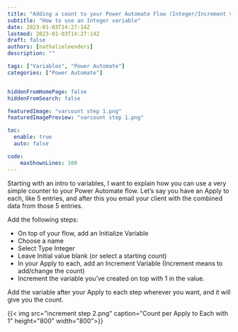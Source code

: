 ```yaml
---
title: "Adding a count to your Power Automate Flow (Integer/Increment variable)"
subtitle: "How to use an Integer variable"
date: 2023-01-03T14:27:14Z
lastmod: 2023-01-03T14:27:14Z
draft: false
authors: [nathalieleenders]
description: ""

tags: ["Variables", "Power Automate"]
categories: ["Power Automate"]


hiddenFromHomePage: false
hiddenFromSearch: false

featuredImage: "varcount step 1.png"
featuredImagePreview: "varcount step 1.png"

toc:
  enable: true
  auto: false

code:
    maxShownLines: 100
---
```


Starting with an intro to variables, I want to explain how you can use a very simple counter to your Power Automate flow.
Let’s say you have an Apply to each, like 5 entries, and after this you email your client with the combined data from those 5 entries.

Add the following steps:

- On top of your flow, add an Initialize Variable
- Choose a name
- Select Type Integer
- Leave Initial value blank (or select a starting count)
- In your Apply to each, add an Increment Variable (Increment means to add/change the count)
- Increment the variable you’ve created on top with 1 in the value.

Add the variable after your Apply to each step wherever you want, and it will give you the count.

{{< img src="increment step 2.png" caption="Count per Apply to Each with 1" height="800" width="800">}}

